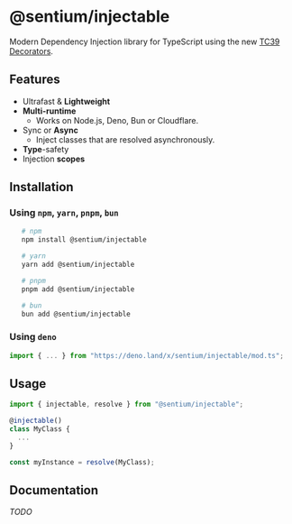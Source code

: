 # @sentium/injectable

Modern Dependency Injection library for TypeScript using the new
[TC39 Decorators](https://github.com/tc39/proposal-decorators).

## Features

- Ultrafast & **Lightweight**
- **Multi-runtime**
  - Works on Node.js, Deno, Bun or Cloudflare.
- Sync or **Async**
  - Inject classes that are resolved asynchronously.
- **Type**-safety
- Injection **scopes**

## Installation

### Using `npm`, `yarn`, `pnpm`, `bun`

```bash
   # npm
   npm install @sentium/injectable

   # yarn
   yarn add @sentium/injectable

   # pnpm
   pnpm add @sentium/injectable

   # bun
   bun add @sentium/injectable
```

### Using `deno`

```typescript
import { ... } from "https://deno.land/x/sentium/injectable/mod.ts";
```

## Usage

```typescript
import { injectable, resolve } from "@sentium/injectable";

@injectable()
class MyClass {
  ...
}

const myInstance = resolve(MyClass);
```

## Documentation

_TODO_
